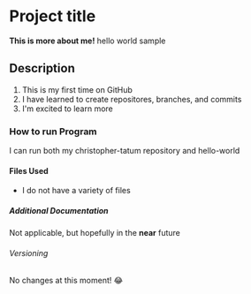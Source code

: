 # Project title
**This is more about me!**
hello world sample
## Description
1. This is my first time on GitHub
2. I have learned to create repositores, branches, and commits
3. I'm excited to learn more
### How to run Program
I can run both my christopher-tatum repository and hello-world
#### Files Used
- I do not have a variety of files
##### Additional Documentation
Not applicable, but hopefully in the **near** future
###### Versioning
No changes at this moment! :joy:
